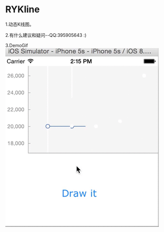 RYKline
=======

1.动态K线图。

2.有什么建议和疑问--QQ:395905643 :)

3.DemoGif
![kline Dynamic Draw](https://github.com/Resory/Images/blob/master/KlineVideo.gif)
